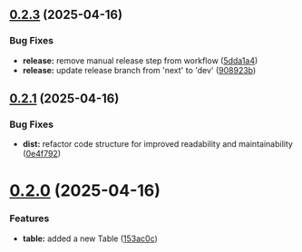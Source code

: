 ## [0.2.3](https://github.com/SeidorA/Caral/compare/v0.2.2...v0.2.3) (2025-04-16)


### Bug Fixes

* **release:** remove manual release step from workflow ([5dda1a4](https://github.com/SeidorA/Caral/commit/5dda1a4ad347309fee3b4141068dcafef8ee54e9))
* **release:** update release branch from 'next' to 'dev' ([908923b](https://github.com/SeidorA/Caral/commit/908923b80bc2dd647882e07220496dad69830f77))

## [0.2.1](https://github.com/SeidorA/Caral/compare/v0.2.0...v0.2.1) (2025-04-16)


### Bug Fixes

* **dist:** refactor code structure for improved readability and maintainability ([0e4f792](https://github.com/SeidorA/Caral/commit/0e4f7921760063f37c9d8ab48e796da5676a807f))

# [0.2.0](https://github.com/SeidorA/Caral/compare/v0.1.0...v0.2.0) (2025-04-16)


### Features

* **table:** added a new Table ([153ac0c](https://github.com/SeidorA/Caral/commit/153ac0cb88c8ddbca19c9108ff9a9bc830db263a))

